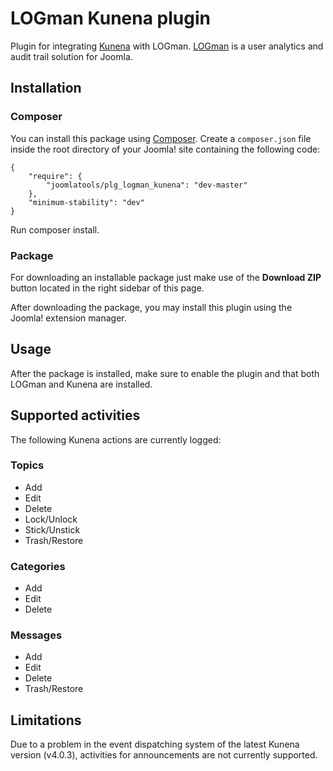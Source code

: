 LOGman Kunena plugin
========================

Plugin for integrating [Kunena](http://www.kunena.org/) with LOGman. [LOGman](https://www.joomlatools.com/extensions/logman/) is a user analytics and audit trail solution for Joomla.

## Installation

### Composer

You can install this package using [Composer](https://getcomposer.org/). Create a `composer.json` file inside the root directory of your Joomla! site containing the following code:

```
{
    "require": {        
        "joomlatools/plg_logman_kunena": "dev-master"
    },
    "minimum-stability": "dev"
}
```

Run composer install.

### Package

For downloading an installable package just make use of the **Download ZIP** button located in the right sidebar of this page.

After downloading the package, you may install this plugin using the Joomla! extension manager.

## Usage

After the package is installed, make sure to enable the plugin and that both LOGman and Kunena are installed.

## Supported activities

The following Kunena actions are currently logged:

### Topics

* Add
* Edit
* Delete
* Lock/Unlock
* Stick/Unstick
* Trash/Restore

### Categories

* Add
* Edit
* Delete

### Messages

* Add
* Edit
* Delete
* Trash/Restore

## Limitations

Due to a problem in the event dispatching system of the latest Kunena version (v4.0.3), activities for announcements are not currently supported.

